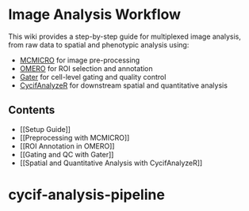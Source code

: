 # Image Analysis Workflow

This wiki provides a step-by-step guide for multiplexed image analysis, from raw data to spatial and phenotypic analysis using:

- [MCMICRO](https://mcmicro.org/) for image pre-processing
- [OMERO](https://www.openmicroscopy.org/omero/) for ROI selection and annotation
- [Gater](https://github.com/labsyspharm/Gater) for cell-level gating and quality control
- [CycifAnalyzeR](https://github.com/kenichi-shimada/CycifAnalyzeR) for downstream spatial and quantitative analysis

## Contents

- [[Setup Guide]]
- [[Preprocessing with MCMICRO]]
- [[ROI Annotation in OMERO]]
- [[Gating and QC with Gater]]
- [[Spatial and Quantitative Analysis with CycifAnalyzeR]]
# cycif-analysis-pipeline

